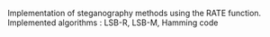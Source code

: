 Implementation of steganography methods using the RATE function. Implemented algorithms :
LSB-R, LSB-M, Hamming code
